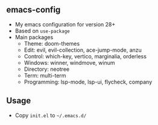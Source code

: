 ## emacs-config
* My emacs configuration for version 28+
* Based on `use-package`
* Main packages
  * Theme: doom-themes
  * Edit: evil, evil-collection, ace-jump-mode, anzu
  * Control: which-key, vertico, marginalia, orderless
  * Windows: winner, windmove, winum
  * Directory: neotree
  * Term: multi-term
  * Programming: lsp-mode, lsp-ui, flycheck, company

## Usage
* Copy `init.el` to `~/.emacs.d/`

